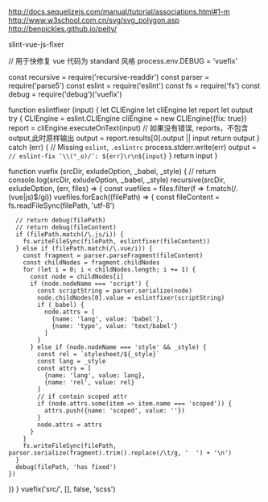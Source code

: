 http://docs.sequelizejs.com/manual/tutorial/associations.html#1-m
http://www.w3school.com.cn/svg/svg_polygon.asp
http://benpickles.github.io/peity/

slint-vue-js-fixer

// 用于快修复 vue 代码为 standard 风格
process.env.DEBUG = 'vuefix'

const recursive = require('recursive-readdir')
const parser = require('parse5')
const eslint = require('eslint')
const fs = require('fs')
const debug = require('debug')('vuefix')

function eslintfixer (input) {
  let CLIEngine
  let cliEngine
  let report
  let output
  try {
    CLIEngine = eslint.CLIEngine
    cliEngine = new CLIEngine({fix: true})
    report = cliEngine.executeOnText(input)
    // 如果没有错误, reports，不包含 output,此时原样输出
    output = report.results[0].output || input
    return output
  } catch (err) {
    // Missing `eslint`, `.eslintrc`
    process.stderr.write(err)
    output = `// eslint-fix ¯\\(°_o)/¯: ${err}\r\n${input}`
  }
  return input
}

function vuefix (srcDir, exludeOption, _babel, _style) {
  // return console.log(srcDir, exludeOption, _babel, _style)
  recursive(srcDir, exludeOption, (err, files) => {
    const vuefiles = files.filter(f => f.match(/\.(vue|js)$/gi))
    vuefiles.forEach((filePath) => {
      const fileContent = fs.readFileSync(filePath, 'utf-8')

      // return debug(filePath)
      // return debug(fileContent)
      if (filePath.match(/\.js/i)) {
        fs.writeFileSync(filePath, eslintfixer(fileContent))
      } else if (filePath.match(/\.vue/i)) {
        const fragment = parser.parseFragment(fileContent)
        const childNodes = fragment.childNodes
        for (let i = 0; i < childNodes.length; i += 1) {
          const node = childNodes[i]
          if (node.nodeName === 'script') {
            const scriptString = parser.serialize(node)
            node.childNodes[0].value = eslintfixer(scriptString)
            if (_babel) {
              node.attrs = [
                {name: 'lang', value: 'babel'},
                {name: 'type', value: 'text/babel'}
              ]
            }
          } else if (node.nodeName === 'style' && _style) {
            const rel = `stylesheet/${_style}`
            const lang = _style
            const attrs = [
              {name: 'lang', value: lang},
              {name: 'rel', value: rel}
            ]
            // if contain scoped attr
            if (node.attrs.some(item => item.name === 'scoped')) {
              attrs.push({name: 'scoped', value: ''})
            }
            node.attrs = attrs
          }
        }
        fs.writeFileSync(filePath, parser.serialize(fragment).trim().replace(/\t/g, '  ') + '\n')
      }
      debug(filePath, 'has fixed')
    })
  })
}
vuefix('src/', [], false, 'scss')
